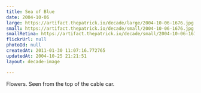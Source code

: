 ```yaml
---
title: Sea of Blue
date: 2004-10-06
large: https://artifact.thepatrick.io/decade/large/2004-10-06-1676.jpg
small: https://artifact.thepatrick.io/decade/small/2004-10-06-1676.jpg
smallRetina: https://artifact.thepatrick.io/decade/small/2004-10-06-1676@2x.jpg
flickrUrl: null
photoId: null
createdAt: 2011-01-30 11:07:16.772765
updatedAt: 2004-10-25 21:21:51
layout: decade-image

---
```

Flowers. Seen from the top of the cable car.
